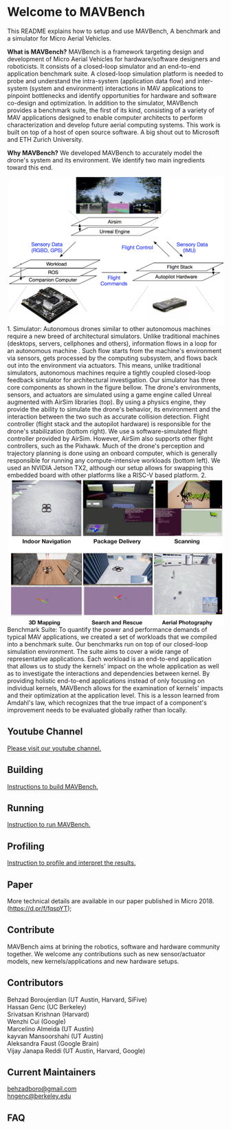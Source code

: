 # Welcome to MAVBench 
This README explains how to setup and use MAVBench, A benchmark and a simulator for Micro Aerial Vehicles.


**What is MAVBench?**
MAVBench is a framework targeting design and development of Micro Aerial Vehicles for hardware/software designers and roboticists. It consists of a closed-loop simulator and an end-to-end application
benchmark suite. A closed-loop simulation platform is needed to probe and understand the intra-system (application data flow) and inter-system (system and environment) interactions in MAV applications
to pinpoint bottlenecks and identify opportunities for hardware and software co-design and optimization. In addition to the simulator, MAVBench provides a benchmark suite, the first of its kind,
consisting of a variety of MAV applications designed to enable computer architects to perform characterization and develop future aerial computing systems. This work is built on top of a host of open source software.
A big shout out to Microsoft and ETH Zurich University.

**Why MAVBench?**
We developed MAVBench to accurately model the drone's system and its environment. We identify two main ingredients toward this end.

<img align="right" src="https://github.com/MAVBench/MAVBench/blob/master/docs/images/end_to_end_simulation.png" width="500">  
1. Simulator: Autonomous drones similar to other autonomous machines require a new breed of architectural simulators. Unlike traditional machines (desktops, servers, cellphones and others), information flows in a loop for an autonomous machine . Such flow starts from the machine's environment via sensors, gets processed by the computing subsystem, and flows back out into the environment via actuators.
This means, unlike traditional simulators, autonomous machines require a tightly coupled closed-loop feedback simulator for architectural investigation.   
  Our simulator has three core components as shown in the figure bellow. The drone's environments, sensors, and actuators are simulated using a game engine called Unreal augmented with AirSim libraries (top). By using a physics engine, they provide the ability to simulate the drone's behavior, its environment and the interaction between the two such as accurate collision detection. 
Flight controller (flight stack and the autopilot hardware) is responsible for the drone's stabilization (bottom right). We use a software-simulated flight controller provided by AirSim. However, AirSim also supports other flight controllers, such as the Pixhawk. Much of the drone's perception and trajectory planning is done using an onboard computer, which is generally 
responsible for running any compute-intensive workloads (bottom left). 
We used an NVIDIA Jetson TX2, although our setup allows for swapping this embedded board with other platforms like a RISC-V based platform.   


<img align="right" src="https://github.com/MAVBench/MAVBench/blob/master/docs/images/suite_vertical.png" width="500">
2. Benchmark Suite: To quantify the power and performance demands of typical MAV applications, we created a set of workloads that we compiled into a benchmark suite. Our benchmarks run on top of our closed-loop simulation environment. The suite aims to cover a wide range of representative applications. Each workload is an end-to-end application that allows us to study the kernels' impact on the whole application as well as to investigate the interactions and dependencies between kernel. 
  By providing holistic end-to-end applications instead of only focusing on individual kernels, MAVBench allows for the examination of kernels' impacts and their optimization at the application level. This is a lesson learned from Amdahl's law, which recognizes that the true impact of a component's improvement needs to be evaluated globally rather than locally.








## Youtube Channel
[Please visit our youtube channel.](https://www.youtube.com/channel/UC_bNkXcP5BHSRcNJ4R4GTvg)


## Building
[Instructions to build MAVBench.](https://github.com/MAVBench/MAVBench/blob/master/docs/readMes/building.md)


## Running 
[Instruction to run MAVBench.](https://github.com/MAVBench/MAVBench/blob/master/docs/readMes/running.md)

## Profiling
[Instruction to profile and interpret the results.](https://github.com/MAVBench/MAVBench/blob/master/docs/readMes/building.md)

## Paper
More technical details are available in our paper published in Micro 2018.(https://d.pr/f/fqspYT);

## Contribute
MAVBench aims at brining the robotics, software and hardware community together. We welcome any contributions such as new sensor/actuator models, new kernels/applications and new hardware setups.

## Contributors
Behzad Boroujerdian (UT Austin, Harvard, SiFive)   
Hassan Genc (UC Berkeley)  
Srivatsan Krishnan (Harvard)  
Wenzhi Cui (Google)  
Marcelino Almeida (UT Austin)  
kayvan Mansoorshahi (UT Austin)  
Aleksandra Faust (Google Brain)   
Vijay Janapa Reddi  (UT Austin, Harvard, Google)  


## Current Maintainers
behzadboro@gmail.com  
hngenc@berkeley.edu  

## FAQ
